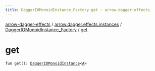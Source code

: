 ```yaml
---
title: DaggerIOMonoidInstance_Factory.get - arrow-dagger-effects
---
```


[arrow-dagger-effects](../../index.html) / [arrow.dagger.effects.instances](../index.html) / [DaggerIOMonoidInstance_Factory](index.html) / [get](./get.html)

# get

`fun get(): `[`DaggerIOMonoidInstance`](../-dagger-i-o-monoid-instance/index.html)`<`[`A`](index.html#A)`>`